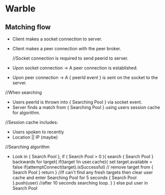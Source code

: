 # Warble


## Matching flow
- Client makes a socket connection to server.
- Client makes a peer connection with the peer broker.

  //Socket connection is required to send peerid to server. 
- Upon socket connection -> A peer connection is established.
- Upon peer connection -> A { peerId event } is sent on the socket to the server.

//When searching
- Users peerId is thrown into { Searching Pool } via socket event.
- Server finds a match from { Searching Pool } using users session cache for algorithm.

//Session cache includes:
- Users spoken to recently
- Location || IP (maybe)

//Searching algorithm
- Look in { Search Pool }, 
  if ( Search Pool > 0 ){
    search { Search Pool } backwards for target{
      if(target !in user.cache){
        set target.available = false
        if(attemptConnect(target).isSuccessful) //
          remove target from { Search Pool }
          return
      }
      //If can't find any fresh targets then clear user cache and enter Searching Pool for 5 seconds
      { Search Pool }.push(user)
      //after 10 seconds searching loop.
    }
  }
  else
    put user in Search Pool
      
    
  

